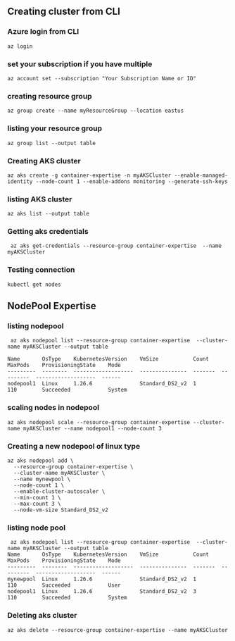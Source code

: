 ## Creating cluster from CLI 

### Azure login from CLI 

```
az login
```

### set your subscription if you have multiple 

```
az account set --subscription "Your Subscription Name or ID"

```
### creating resource group 

```
az group create --name myResourceGroup --location eastus
```

### listing your resource group 

```
az group list --output table

```

### Creating AKS cluster 

```
az aks create -g container-expertise -n myAKSCluster --enable-managed-identity --node-count 1 --enable-addons monitoring --generate-ssh-keys
```

### listing AKS cluster 

```
az aks list --output table

```

### Getting aks credentials

```
 az aks get-credentials --resource-group container-expertise  --name myAKSCluster
```

### Testing connection 

```
kubectl get nodes
```

## NodePool Expertise 

### listing nodepool 

```
 az aks nodepool list --resource-group container-expertise  --cluster-name myAKSCluster --output table

Name       OsType    KubernetesVersion    VmSize           Count    MaxPods    ProvisioningState    Mode
---------  --------  -------------------  ---------------  -------  ---------  -------------------  ------
nodepool1  Linux     1.26.6               Standard_DS2_v2  1        110        Succeeded            System

```

### scaling nodes in nodepool

```
az aks nodepool scale --resource-group container-expertise --cluster-name myAKSCluster --name nodepool1 --node-count 3
```

### Creating a new nodepool of linux type 

```
az aks nodepool add \
  --resource-group container-expertise \
  --cluster-name myAKSCluster \
  --name mynewpool \ 
  --node-count 1 \
  --enable-cluster-autoscaler \
  --min-count 1 \
  --max-count 3 \
  --node-vm-size Standard_DS2_v2
```

### listing node pool 

```
 az aks nodepool list --resource-group container-expertise  --cluster-name myAKSCluster --output table
Name       OsType    KubernetesVersion    VmSize           Count    MaxPods    ProvisioningState    Mode
---------  --------  -------------------  ---------------  -------  ---------  -------------------  ------
mynewpool  Linux     1.26.6               Standard_DS2_v2  1        110        Succeeded            User
nodepool1  Linux     1.26.6               Standard_DS2_v2  3        110        Succeeded            System
```

### Deleting aks cluster

```
az aks delete --resource-group container-expertise --name myAKSCluster

```
